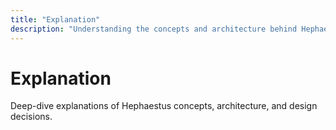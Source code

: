 ```yaml
---
title: "Explanation"
description: "Understanding the concepts and architecture behind Hephaestus"
---
```


# Explanation

Deep-dive explanations of Hephaestus concepts, architecture, and design decisions.
